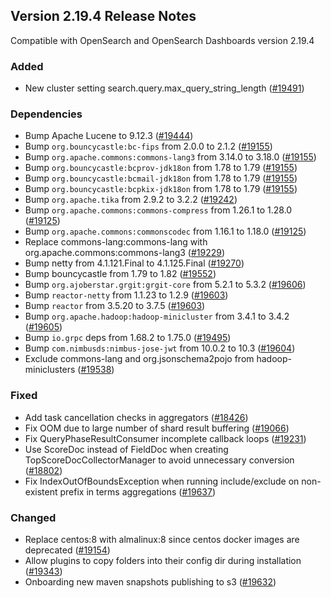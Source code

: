 ## Version 2.19.4 Release Notes

Compatible with OpenSearch and OpenSearch Dashboards version 2.19.4

### Added
* New cluster setting search.query.max_query_string_length ([#19491](https://github.com/opensearch-project/OpenSearch/pull/19491))

### Dependencies
* Bump Apache Lucene to 9.12.3 ([#19444](https://github.com/opensearch-project/OpenSearch/pull/19444))
* Bump `org.bouncycastle:bc-fips` from 2.0.0 to 2.1.2 ([#19155](https://github.com/opensearch-project/OpenSearch/pull/19155))
* Bump `org.apache.commons:commons-lang3` from 3.14.0 to 3.18.0 ([#19155](https://github.com/opensearch-project/OpenSearch/pull/19155))
* Bump `org.bouncycastle:bcprov-jdk18on` from 1.78 to 1.79 ([#19155](https://github.com/opensearch-project/OpenSearch/pull/19155))
* Bump `org.bouncycastle:bcmail-jdk18on` from 1.78 to 1.79 ([#19155](https://github.com/opensearch-project/OpenSearch/pull/19155))
* Bump `org.bouncycastle:bcpkix-jdk18on` from 1.78 to 1.79 ([#19155](https://github.com/opensearch-project/OpenSearch/pull/19155))
* Bump `org.apache.tika` from 2.9.2 to 3.2.2 ([#19242](https://github.com/opensearch-project/OpenSearch/pull/19242))
* Bump `org.apache.commons:commons-compress` from 1.26.1 to 1.28.0 ([#19125](https://github.com/opensearch-project/OpenSearch/pull/19242))
* Bump `org.apache.commons:commonscodec` from 1.16.1 to 1.18.0 ([#19125](https://github.com/opensearch-project/OpenSearch/pull/19242))
* Replace commons-lang:commons-lang with org.apache.commons:commons-lang3 ([#19229](https://github.com/opensearch-project/OpenSearch/pull/19229))
* Bump netty from 4.1.121.Final to 4.1.125.Final ([#19270](https://github.com/opensearch-project/OpenSearch/pull/19270))
* Bump bouncycastle from 1.79 to 1.82 ([#19552](https://github.com/opensearch-project/OpenSearch/pull/19552))
* Bump `org.ajoberstar.grgit:grgit-core` from 5.2.1 to 5.3.2 ([#19606](https://github.com/opensearch-project/OpenSearch/pull/19606))
* Bump `reactor-netty` from 1.1.23 to 1.2.9 ([#19603](https://github.com/opensearch-project/OpenSearch/pull/19603))
* Bump `reactor` from 3.5.20 to 3.7.5 ([#19603](https://github.com/opensearch-project/OpenSearch/pull/19603))
* Bump `org.apache.hadoop:hadoop-minicluster` from 3.4.1 to 3.4.2 ([#19605](https://github.com/opensearch-project/OpenSearch/pull/19605))
* Bump `io.grpc` deps from 1.68.2 to 1.75.0 ([#19495](https://github.com/opensearch-project/OpenSearch/pull/19495))
* Bump `com.nimbusds:nimbus-jose-jwt` from 10.0.2 to 10.3 ([#19604](https://github.com/opensearch-project/OpenSearch/pull/19604))
* Exclude commons-lang and org.jsonschema2pojo from hadoop-miniclusters ([#19538](https://github.com/opensearch-project/OpenSearch/pull/19538))

### Fixed
* Add task cancellation checks in aggregators ([#18426](https://github.com/opensearch-project/OpenSearch/pull/18426))
* Fix OOM due to large number of shard result buffering ([#19066](https://github.com/opensearch-project/OpenSearch/pull/19066))
* Fix QueryPhaseResultConsumer incomplete callback loops ([#19231](https://github.com/opensearch-project/OpenSearch/pull/19231))
* Use ScoreDoc instead of FieldDoc when creating TopScoreDocCollectorManager to avoid unnecessary conversion ([#18802](https://github.com/opensearch-project/OpenSearch/pull/18802))
* Fix IndexOutOfBoundsException when running include/exclude on non-existent prefix in terms aggregations ([#19637](https://github.com/opensearch-project/OpenSearch/pull/19637))

### Changed
* Replace centos:8 with almalinux:8 since centos docker images are deprecated ([#19154](https://github.com/opensearch-project/OpenSearch/pull/19154))
* Allow plugins to copy folders into their config dir during installation ([#19343](https://github.com/opensearch-project/OpenSearch/pull/19343))
* Onboarding new maven snapshots publishing to s3 ([#19632](https://github.com/opensearch-project/OpenSearch/pull/19632))